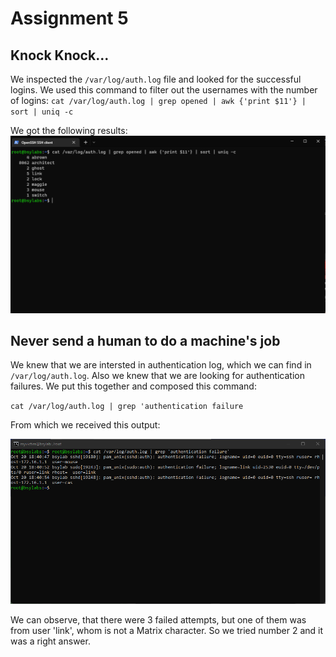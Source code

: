 # Assignment 5

## Knock Knock...
We inspected the `/var/log/auth.log` file and looked for the successful logins.
We used this command to filter out the usernames with the number of logins: `cat /var/log/auth.log | grep opened | awk {'print $11'} | sort | uniq -c`

We got the following results:
![alt](img/ass5_1.png)

## Never send a human to do a machine's job
We knew that we are intersted in authentication log, which we can find in `/var/log/auth.log`. Also we knew that we are looking for authentication failures. We put this together and composed this command:

`cat /var/log/auth.log | grep 'authentication failure`

From which we received this output:

![alt](img/ass5_2.png)

We can observe, that there were 3 failed attempts, but one of them was from user 'link', whom is not a Matrix character. So we tried number 2 and it was a right answer.